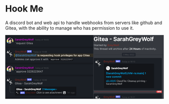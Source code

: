 # Hook Me

A discord bot and web api to handle webhooks from servers like github and Gitea, with the ability to manage who has permission to use it.

![Image of working bot funcionality](https://github.com/sarahgreywolf/HookMe/raw/main/assets/preview.png)